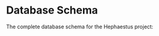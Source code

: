 # Database Schema

The complete database schema for the Hephaestus project:

```{mermaid} ./database-schema.mmd
```